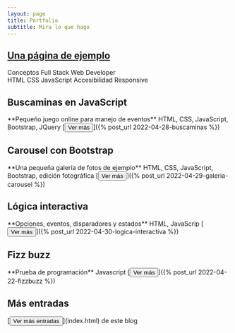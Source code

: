 ```yaml
---
layout: page
title: Portfolio
subtitle: Mira lo que hago
---
```

<div class="text-center">

<article class="post-preview">
    <h2 class="post-title"><a href="{% post_url 2022-04-23-pagina-de-ejemplo %}">Una página de ejemplo</a></h2>
    <span class="post-subtitle">Conceptos Full Stack Web Developer</span><br />
    <span class="badge badge-info">HTML</span> <span class="badge badge-info">CSS</span> <span class="badge badge-info">JavaScript</span> <span class="badge badge-info">Accesibilidad</span> <span class="badge badge-info">Responsive</span>
</article>

<h2 class="post-title">Buscaminas en JavaScript</h2>
**Pequeño juego online para manejo de eventos**  
HTML, CSS, JavaScript, Bootstrap, JQuery  
[<button>Ver más</button>]({% post_url 2022-04-28-buscaminas %})

<h2 class="post-title">Carousel con Bootstrap</h2>
**Una pequeña galería de fotos de ejemplo**  
HTML, CSS, JavaScript, Bootstrap, edición fotográfica  
[<button>Ver más</button>]({% post_url 2022-04-29-galeria-carousel %})

<h2 class="post-title">Lógica interactiva</h2>
**Opciones, eventos, disparadores y estados**  
HTML, JavaScrip  
[<button>Ver más</button>]({% post_url 2022-04-30-logica-interactiva %})

<h2 class="post-title">Fizz buzz</h2>
**Prueba de programación**  
Javascript  
[<button>Ver más</button>]({% post_url 2022-04-22-fizzbuzz %})

<h2 class="post-title">Más entradas</h2>
[<button>Ver más entradas</button>](index.html) de este blog

</div>


